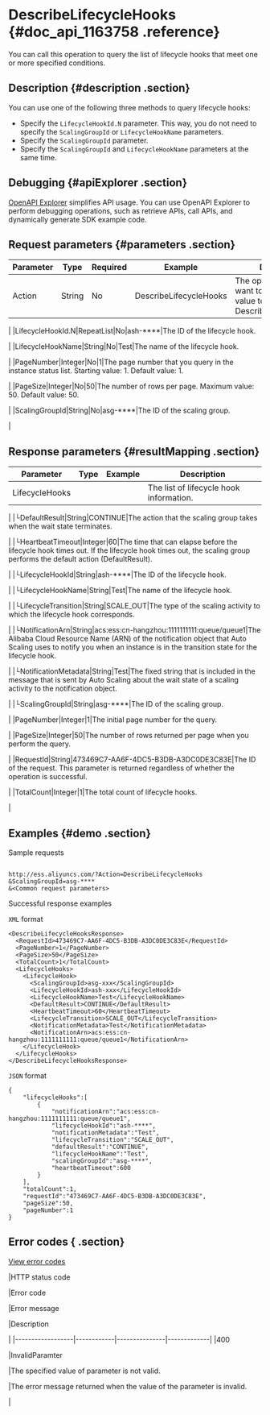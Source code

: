 # DescribeLifecycleHooks {#doc_api_1163758 .reference}

You can call this operation to query the list of lifecycle hooks that meet one or more specified conditions.

## Description {#description .section}

You can use one of the following three methods to query lifecycle hooks:

-   Specify the `LifecycleHookId.N` parameter. This way, you do not need to specify the `ScalingGroupId` or `LifecycleHookName` parameters.
-   Specify the `ScalingGroupId` parameter.
-   Specify the `ScalingGroupId` and `LifecycleHookName` parameters at the same time.

## Debugging {#apiExplorer .section}

[OpenAPI Explorer](https://api.aliyun.com/#product=Ess&api=DescribeLifecycleHooks) simplifies API usage. You can use OpenAPI Explorer to perform debugging operations, such as retrieve APIs, call APIs, and dynamically generate SDK example code.

## Request parameters {#parameters .section}

|Parameter|Type|Required|Example|Description|
|---------|----|--------|-------|-----------|
|Action|String|No|DescribeLifecycleHooks|The operation that you want to perform. Set the value to DescribeLifecycleHooks.

 |
|LifecycleHookId.N|RepeatList|No|ash-\*\*\*\*|The ID of the lifecycle hook.

 |
|LifecycleHookName|String|No|Test|The name of the lifecycle hook.

 |
|PageNumber|Integer|No|1|The page number that you query in the instance status list. Starting value: 1. Default value: 1.

 |
|PageSize|Integer|No|50|The number of rows per page. Maximum value: 50. Default value: 50.

 |
|ScalingGroupId|String|No|asg-\*\*\*\*|The ID of the scaling group.

 |

## Response parameters {#resultMapping .section}

|Parameter|Type|Example|Description|
|---------|----|-------|-----------|
|LifecycleHooks| | |The list of lifecycle hook information.

 |
|└DefaultResult|String|CONTINUE|The action that the scaling group takes when the wait state terminates.

 |
|└HeartbeatTimeout|Integer|60|The time that can elapse before the lifecycle hook times out. If the lifecycle hook times out, the scaling group performs the default action \(DefaultResult\).

 |
|└LifecycleHookId|String|ash-\*\*\*\*|The ID of the lifecycle hook.

 |
|└LifecycleHookName|String|Test|The name of the lifecycle hook.

 |
|└LifecycleTransition|String|SCALE\_OUT|The type of the scaling activity to which the lifecycle hook corresponds.

 |
|└NotificationArn|String|acs:ess:cn-hangzhou:1111111111:queue/queue1|The Alibaba Cloud Resource Name \(ARN\) of the notification object that Auto Scaling uses to notify you when an instance is in the transition state for the lifecycle hook.

 |
|└NotificationMetadata|String|Test|The fixed string that is included in the message that is sent by Auto Scaling about the wait state of a scaling activity to the notification object.

 |
|└ScalingGroupId|String|asg-\*\*\*\*|The ID of the scaling group.

 |
|PageNumber|Integer|1|The initial page number for the query.

 |
|PageSize|Integer|50|The number of rows returned per page when you perform the query.

 |
|RequestId|String|473469C7-AA6F-4DC5-B3DB-A3DC0DE3C83E|The ID of the request. This parameter is returned regardless of whether the operation is successful.

 |
|TotalCount|Integer|1|The total count of lifecycle hooks.

 |

## Examples {#demo .section}

Sample requests

``` {#request_demo}

http://ess.aliyuncs.com/?Action=DescribeLifecycleHooks
&ScalingGroupId=asg-****
&<Common request parameters>

```

Successful response examples

`XML` format

``` {#xml_return_success_demo}
<DescribeLifecycleHooksResponse>
  <RequestId>473469C7-AA6F-4DC5-B3DB-A3DC0DE3C83E</RequestId> 
  <PageNumber>1</PageNumber>
  <PageSize>50</PageSize>
  <TotalCount>1</TotalCount>
  <LifecycleHooks>
    <LifecycleHook>
      <ScalingGroupId>asg-xxx</ScalingGroupId>
      <LifecycleHookId>ash-xxx</LifecycleHookId>
      <LifecycleHookName>Test</LifecycleHookName>
      <DefaultResult>CONTINUE</DefaultResult>
      <HeartbeatTimeout>60</HeartbeatTimeout>
      <LifecycleTransition>SCALE_OUT</LifecycleTransition>
      <NotificationMetadata>Test</NotificationMetadata>
      <NotificationArn>acs:ess:cn-hangzhou:1111111111:queue/queue1</NotificationArn> 
    </LifecycleHook>
  </LifecycleHooks>
</DescribeLifecycleHooksResponse>

```

`JSON` format

``` {#json_return_success_demo}
{
	"lifecycleHooks":[
		{
			"notificationArn":"acs:ess:cn-hangzhou:1111111111:queue/queue1",
			"lifecycleHookId":"ash-****",
			"notificationMetadata":"Test",
			"lifecycleTransition":"SCALE_OUT",
			"defaultResult":"CONTINUE",
			"lifecycleHookName":"Test",
			"scalingGroupId":"asg-****",
			"heartbeatTimeout":600
		}
	],
	"totalCount":1,
	"requestId":"473469C7-AA6F-4DC5-B3DB-A3DC0DE3C83E",
	"pageSize":50,
	"pageNumber":1
}
```

## Error codes { .section}

[View error codes](https://error-center.aliyun.com/status/product/Ess)

|HTTP status code

|Error code

|Error message

|Description

|
|------------------|------------|---------------|-------------|
|400

|InvalidParamter

|The specified value of parameter is not valid.

|The error message returned when the value of the parameter is invalid.

|


